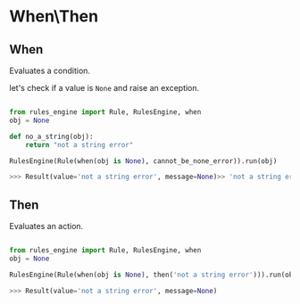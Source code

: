 # When\Then

## When

Evaluates a condition.

let's check if a value is `None` and raise an exception.

```python

from rules_engine import Rule, RulesEngine, when
obj = None

def no_a_string(obj):
    return "not a string error"

RulesEngine(Rule(when(obj is None), cannot_be_none_error)).run(obj)

>>> Result(value='not a string error', message=None)>> 'not a string error'

```

## Then

Evaluates an action.

```python

from rules_engine import Rule, RulesEngine, when
obj = None

RulesEngine(Rule(when(obj is None), then('not a string error'))).run(obj)

>>> Result(value='not a string error', message=None)

```
